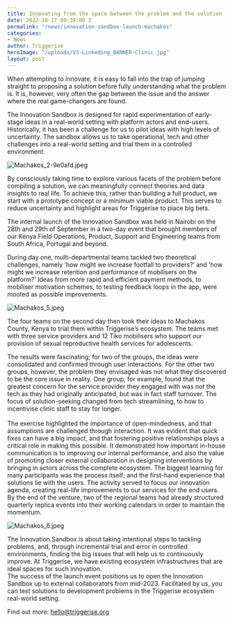 ```yaml
---
title: Innovating from the space between the problem and the solution
date: 2022-10-17 09:39:00 Z
permalink: "/news/innovation-sandbox-launch-machakos"
categories:
- News
author: Triggerise
heroImage: "/uploads/V3-Linkeding_BANNER-Clinic.jpg"
layout: post
---
```


When attempting to innovate, it is easy to fall into the trap of jumping straight to proposing a solution before fully understanding what the problem is. It is, however, very often the gap between the issue and the answer where the real game-changers are found.

The Innovation Sandbox is designed for rapid experimentation of early-stage ideas in a real-world setting with platform actors and end-users. Historically, it has been a challenge for us to pilot ideas with high levels of uncertainty. The sandbox allows us to take operational, tech and other challenges into a real-world setting and trial them in a controlled environment.

![Machakos_2-9e0afd.jpeg](/uploads/Machakos_2-9e0afd.jpeg)

By consciously taking time to explore various facets of the problem before compiling a solution, we can meaningfully connect theories and data insights to real life. To achieve this, rather than building a full product, we start with a prototype concept or a minimum viable product. This serves to reduce uncertainty and highlight areas for Triggerise to place big bets.

The internal launch of the Innovation Sandbox was held in Nairobi on the 28th and 29th of September in a two-day event that brought members of our Kenya Field Operations, Product, Support and Engineering teams from South Africa, Portugal and beyond.

During day one, multi-departmental teams tackled two theoretical challenges, namely ‘how might we increase footfall to providers?’ and ‘how might we increase retention and performance of mobilisers on the platform?’ Ideas from more rapid and efficient payment methods, to mobiliser motivation schemes, to testing feedback loops in the app, were mooted as possible improvements.

![Machakos_5.jpeg](/uploads/Machakos_5.jpeg)

The four teams on the second day then took their ideas to Machakos County, Kenya to trial them within Triggerise’s ecosystem. The teams met with three service providers and 12 Tiko mobilisers who support our provision of sexual reproductive health services for adolescents.

The results were fascinating; for two of the groups, the ideas were consolidated and confirmed through user interactions. For the other two groups, however, the problem they envisaged was not what they discovered to be the core issue in reality. One group, for example, found that the greatest concern for the service provider they engaged with was not the tech as they had originally anticipated, but was in fact staff turnover. The focus of solution-seeking changed from tech streamlining, to how to incentivise clinic staff to stay for longer.\
\
The exercise highlighted the importance of open-mindedness, and that assumptions are challenged through interaction. It was evident that quick fixes can have a big impact, and that fostering positive relationships plays a critical role in making this possible. It demonstrated how important in-house communication is to improving our internal performance, and also the value of promoting closer external collaboration in designing interventions by bringing in actors across the complete ecosystem.
The biggest learning for many participants was the process itself; and the first-hand experience that solutions lie with the users. The activity served to focus our innovation agenda, creating real-life improvements to our services for the end users. By the end of the venture, two of the regional teams had already structured quarterly replica events into their working calendars in order to maintain the momentum.

![Machakos_6.jpeg](/uploads/Machakos_6.jpeg)

The Innovation Sandbox is about taking intentional steps to tackling problems, and, through incremental trial and error in controlled environments, finding the big issues that will help us to continuously improve. At Triggerise, we have existing ecosystem infrastructures that are ideal spaces for such innovation.
\
The success of the launch event positions us to open the Innovation Sandbox up to external collaborators from mid-2023. Facilitated by us, you can test solutions to development problems in the Triggerise ecosystem real-world setting.

Find out more: [hello@triggerise.org](mailto:hello@triggerise.org)